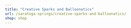 ```yaml
---
title: "Creative Sparks and Balloonatics"
url: /saratoga-springs/creative-sparks-and-balloonatics/
shop: shop
---
```


